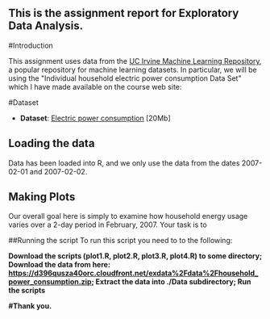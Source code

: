 ## This is the assignment report for Exploratory Data Analysis.
#Introduction

This assignment uses data from
the <a href="http://archive.ics.uci.edu/ml/">UC Irvine Machine
Learning Repository</a>, a popular repository for machine learning
datasets. In particular, we will be using the "Individual household
electric power consumption Data Set" which I have made available on
the course web site:

#Dataset
* <b>Dataset</b>: <a href="https://d396qusza40orc.cloudfront.net/exdata%2Fdata%2Fhousehold_power_consumption.zip">Electric power consumption</a> [20Mb]

## Loading the data
Data has been loaded into R, and we only use the data from the dates 2007-02-01 and
2007-02-02.

## Making Plots

Our overall goal here is simply to examine how household energy usage
varies over a 2-day period in February, 2007. Your task is to


##Running the script
To run this script you need to to the following:

<b>Download the scripts (plot1.R, plot2.R, plot3.R, plot4.R) to some directory;
<b>Download the data from here: https://d396qusza40orc.cloudfront.net/exdata%2Fdata%2Fhousehold_power_consumption.zip;
<b>Extract the data into ./Data subdirectory;
<b>Run the scripts

#Thank you.
